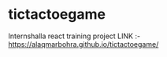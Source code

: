 # tictactoegame
Internshalla react training project
LINK :- https://alaqmarbohra.github.io/tictactoegame/

